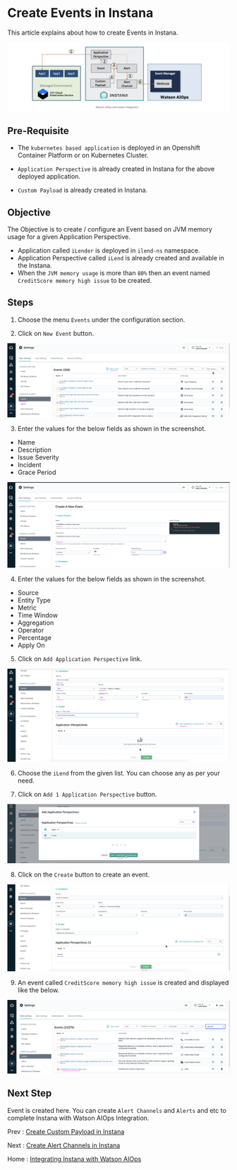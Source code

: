# Create Events in Instana

This article explains about how to create Events in Instana.

<img src="../images/image-instana-waiops-integration.png">

## Pre-Requisite

- The `kubernetes based application` is deployed in an Openshift Container Platform or on Kubernetes Cluster.

- `Application Perspective` is already created in Instana for the above deployed application. 

- `Custom Payload` is already created in Instana. 

## Objective

The Objective is to create / configure an Event based on JVM memory usage for a given Application Perspective.

- Application called `iLender` is deployed in `ilend-ns` namespace. 
- Application Perspective called `iLend` is already created and available in the Instana.
- When the `JVM memory usage` is more than `80%` then an event named `CreditScore memory high issue` to be created.

## Steps

1. Choose the menu `Events` under the configuration section. 

1. Click on `New Event` button. 

<img src="images/6-event-00001.png">

3. Enter the values for the below fields as shown in the screenshot. 

- Name
- Description
- Issue Severity
- Incident
- Grace Period

<img src="images/6-event-00002.png">

4. Enter the values for the below fields as shown in the screenshot. 

- Source
- Entity Type
- Metric
- Time Window
- Aggregation
- Operator
- Percentage
- Apply On

5. Click on `Add Application Perspective` link.

<img src="images/6-event-00003.png">

6. Choose the `iLend` from the given list. You can choose any as per your need.

7. Click on `Add 1 Application Perspective` button.

<img src="images/6-event-00004.png">

8. Click on the `Create` button to create an event.

<img src="images/6-event-00005.png">

9. An event called `CreditScore memory high issue` is created and displayed like the below.

<img src="images/6-event-00006.png">

## Next Step

Event is created here. You can create `Alert Channels` and `Alerts` and etc to complete Instana with Watson AIOps Integration.

Prev : [Create Custom Payload in Instana](../3-custom-payload)

Next : [Create Alert Channels in Instana](../5-alert-channel)

Home : [Integrating Instana with Watson AIOps](../)